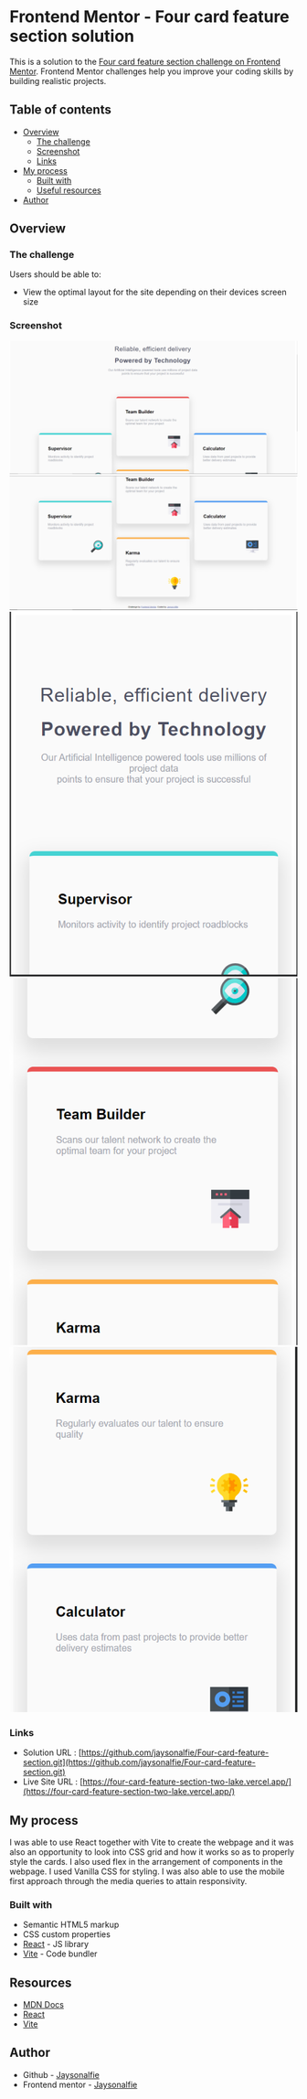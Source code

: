 # Frontend Mentor - Four card feature section solution

This is a solution to the [Four card feature section challenge on Frontend Mentor](https://www.frontendmentor.io/challenges/four-card-feature-section-weK1eFYK). Frontend Mentor challenges help you improve your coding skills by building realistic projects.


## Table of contents

- [Overview](#overview)
  - [The challenge](#the-challenge)
  - [Screenshot](#screenshot)
  - [Links](#links)
- [My process](#my-process)
  - [Built with](#built-with)
  - [Useful resources](#useful-resources)
- [Author](#author)


## Overview

### The challenge

Users should be able to:

- View the optimal layout for the site depending on their devices screen size


### Screenshot

![](./desktop%201.PNG)
![](./desktop2.PNG)
![](./mobile1.PNG)
![](./mobile2.PNG)
![](./mobile3.PNG)

### Links
- Solution URL : [https://github.com/jaysonalfie/Four-card-feature-section.git](https://github.com/jaysonalfie/Four-card-feature-section.git)
- Live Site URL : [https://four-card-feature-section-two-lake.vercel.app/](https://four-card-feature-section-two-lake.vercel.app/)

## My process
I was able to use React together with Vite to create the webpage and it was also an opportunity to look into CSS grid and how it works so as to properly style the cards. I also used flex in the arrangement of components in the webpage. I used Vanilla CSS for styling. I was also able to use the mobile first approach through the media queries to attain responsivity.


### Built with
- Semantic HTML5 markup
- CSS custom properties
- [React](https://reactjs.org/) - JS library
- [Vite](https://vitejs.dev/) - Code bundler


## Resources
- [MDN Docs](https://developer.mozilla.org/en-US/)
- [React](https://reactjs.org/)
- [Vite](https://vitejs.dev/)

## Author
- Github - [Jaysonalfie](https://github.com/jaysonalfie)
- Frontend mentor - [Jaysonalfie](https://www.frontendmentor.io/profile/jaysonalfie)
